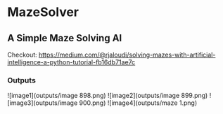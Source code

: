 # MazeSolver
## A Simple Maze Solving AI
Checkout: https://medium.com/@rjaloudi/solving-mazes-with-artificial-intelligence-a-python-tutorial-fb16db71ae7c

### Outputs
![image1](outputs/image 898.png)
![image2](outputs/image 899.png)
![image3](outputs/image 900.png)
![image4](outputs/maze 1.png)


